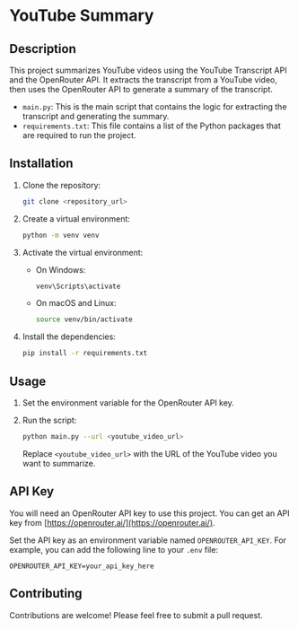 # YouTube Summary

## Description

This project summarizes YouTube videos using the YouTube Transcript API and the OpenRouter API. It extracts the transcript from a YouTube video, then uses the OpenRouter API to generate a summary of the transcript.

- `main.py`: This is the main script that contains the logic for extracting the transcript and generating the summary.
- `requirements.txt`: This file contains a list of the Python packages that are required to run the project.

## Installation

1.  Clone the repository:

    ```bash
    git clone <repository_url>
    ```

2.  Create a virtual environment:

    ```bash
    python -m venv venv
    ```

3.  Activate the virtual environment:

    - On Windows:

      ```bash
      venv\Scripts\activate
      ```

    - On macOS and Linux:

      ```bash
      source venv/bin/activate
      ```

4.  Install the dependencies:

    ```bash
    pip install -r requirements.txt
    ```

## Usage

1.  Set the environment variable for the OpenRouter API key.

2.  Run the script:

    ```bash
    python main.py --url <youtube_video_url>
    ```

    Replace `<youtube_video_url>` with the URL of the YouTube video you want to summarize.

## API Key

You will need an OpenRouter API key to use this project. You can get an API key from [https://openrouter.ai/](https://openrouter.ai/).

Set the API key as an environment variable named `OPENROUTER_API_KEY`. For example, you can add the following line to your `.env` file:

```
OPENROUTER_API_KEY=your_api_key_here
```

## Contributing

Contributions are welcome! Please feel free to submit a pull request.
